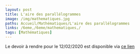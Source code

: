 ```yaml
---
layout: post
title: L'aire des parallélogrammes
image: /img/mathematiques.jpg
paths: Accueil/Mathématiques/L'aire des parallélogrammes
links: /6eme,/6eme/mathematiques,/
tags: [Mathématiques]
---
```


Le devoir à rendre pour le 12/02/2020 est disponible via [ce lien](https://drive.google.com/file/d/10c3n9rwueEDnPgJdItwua-0Pfcu3lw12/view?usp=sharing)
